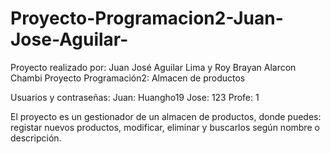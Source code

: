 # Proyecto-Programacion2-Juan-Jose-Aguilar-
Proyecto realizado por: Juan José Aguilar Lima y Roy Brayan Alarcon Chambi
Proyecto Programación2: Almacen de productos 

Usuarios y contraseñas:
Juan: Huangho19
Jose: 123
Profe: 1

El proyecto es un gestionador de un almacen de productos, donde puedes: registar nuevos productos, modificar, eliminar y buscarlos según nombre o descripción.

